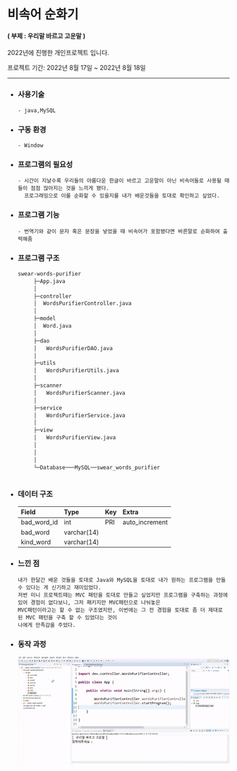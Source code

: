 # 비속어 순화기 
#### ( 부제 : 우리말 바르고 고운말 )
  
  2022년에 진행한 개인프로젝트 입니다.
  
  프로젝트 기간: 2022년 8월 17일 ~ 2022년 8월 18일
    
--------------------------------------------------------------------------------------------------------------------------------------------------- 
 
* ### 사용기술 
  ```
  - java,MySQL
  ```
* ### 구동 환경
  ```
  - Window  
  ```
* ### 프로그램의 필요성  
  ```
  - 시간이 지날수록 우리들의 아름다운 한글이 바르고 고운말이 아닌 비속어들로 사용될 때들이 점점 많아지는 것을 느끼게 됐다.  
    프로그래밍으로 이를 순화할 수 있을지를 내가 배운것들을 토대로 확인하고 싶었다.   
  ```
* ### 프로그램 기능  
  ```
  - 번역기와 같이 문자 혹은 문장을 넣었을 때 비속어가 포함됐다면 바른말로 순화하여 출력해줌    
  ```
* ### 프로그램 구조

    ```bash
    swear-words-purifier
         ├─App.java
         │
         ├─controller
         │  WordsPurifierController.java
         │
         ├─model
         │  Word.java
         │
         ├─dao
         │   WordsPurifierDAO.java
         │
         ├─utils
         │   WordsPurifierUtils.java
         │
         ├─scanner
         │   WordsPurifierScanner.java
         │
         ├─service
         │   WordsPurifierService.java
         │
         ├─view
         │   WordsPurifierView.java
         │
         │
         │
         └─Database───MySQL──swear_words_purifier
            
    ``` 
    
* ### 데이터 구조  

  | Field       | Type        | Key | Extra          |
  |-------------|-------------|-----|----------------|
  | bad_word_id | int         | PRI | auto_increment |
  | bad_word    | varchar(14) |     |                |
  | kind_word   | varchar(14) |     |                |
      
* ### 느낀 점
  ```
  내가 한달간 배운 것들을 토대로 Java와 MySQL을 토대로 내가 원하는 프로그램을 만들 수 있다는 게 신기하고 재미있었다.  
  저번 미니 프로젝트때는 MVC 패턴을 토대로 만들고 싶었지만 프로그램을 구축하는 과정에 있어 경험이 없다보니, 그저 패키지만 MVC패턴으로 나눠놓은
  MVC패턴이라고는 할 수 없는 구조였지만, 이번에는 그 전 경험을 토대로 좀 더 제대로 된 MVC 패턴을 구축 할 수 있었다는 것이 
  나에게 만족감을 주었다.
  ```
* ### 동작 과정
  
  ![image url](https://github.com/12OneTwo12/swear-words-purifier/blob/main/ezgif.com-gif-maker%20(2).gif?raw=true)  
    

